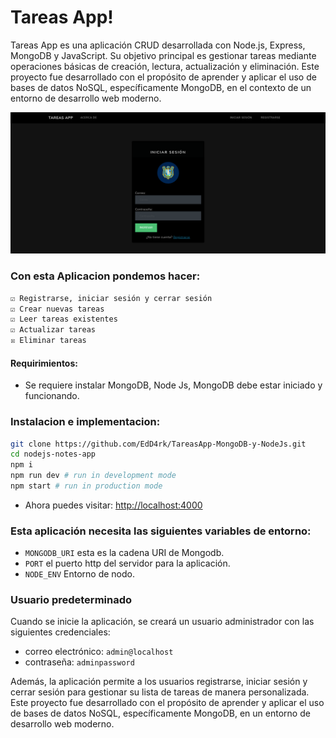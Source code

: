 # Tareas App!

Tareas App es una aplicación CRUD desarrollada con Node.js, Express, MongoDB y JavaScript. Su objetivo principal es gestionar tareas mediante operaciones básicas de creación, lectura, actualización y eliminación. Este proyecto fue desarrollado con el propósito de aprender y aplicar el uso de bases de datos NoSQL, específicamente MongoDB, en el contexto de un entorno de desarrollo web moderno. 

![](docs/ScreenshotTareasApp.png)

### Con esta Aplicacion pondemos hacer:

```bash
☑ Registrarse, iniciar sesión y cerrar sesión
☑ Crear nuevas tareas
☑ Leer tareas existentes
☑ Actualizar tareas
☒ Eliminar tareas
```
#### Requirimientos:

* Se requiere instalar MongoDB, Node Js, MongoDB debe estar iniciado y funcionando.

### Instalacion e implementacion:

```sh
git clone https://github.com/EdD4rk/TareasApp-MongoDB-y-NodeJs.git
cd nodejs-notes-app
npm i
npm run dev # run in development mode
npm start # run in production mode
```
* Ahora puedes visitar: <a target="_blank" href="http://localhost:4000">http://localhost:4000</a>

### Esta aplicación necesita las siguientes variables de entorno:

- `MONGODB_URI` esta es la cadena URI de Mongodb.
- `PORT` el puerto http del servidor para la aplicación.
- `NODE_ENV` Entorno de nodo.

### Usuario predeterminado

Cuando se inicie la aplicación, se creará un usuario administrador con las siguientes credenciales:

- correo electrónico: `admin@localhost`
- contraseña: `adminpassword`

Además, la aplicación permite a los usuarios registrarse, iniciar sesión y cerrar sesión para gestionar su lista de tareas de manera personalizada. Este proyecto fue desarrollado con el propósito de aprender y aplicar el uso de bases de datos NoSQL, específicamente MongoDB, en un entorno de desarrollo web moderno.
